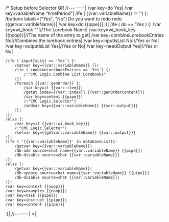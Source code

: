 /* Setup before Selector QR
//--------|
/var key=do Yes|
/var key=variableName "timePeriod"|
/ife ( {{var::variableName}} != '') {:
	/buttons labels=["Yes", "No"] Do you want to redo redo {{getvar::varibleName}}|
	/var key=do {{pipe}}|
:}|
/ife ( do == 'Yes ) {:
	/var key=wi_book ""|//The Lorebook Name|
	/var key=wi_book_key {{noop}}|//The name of the entry to get|
	/var key=combineLorebookEntries No|//Combines the lorebook entries|
	/var key=inputIsList No|//Yes or No|
	/var key=outputIsList Yes|//Yes or No|
	/var key=needOutput Yes|//Yes or No|
	
	
	/ife ( inputIsList == 'Yes') {:
		/setvar key={{var::variableName}} []|
		/ife ( combineLorebookEntries == 'Yes') {:
			/:"CMC Logic.Combine List Lorebooks"
		:}|
		/foreach {{var::genOrder}} {:
			/var key=it {{var::item}}|
			/getat index={{var::index}} {{var::genOrderContent}}|
			/var key=content {{pipe}}|
			/:"CMC Logic.Selector"|
			/addvar key={{var::variableName}} {{var::output}}|
		:}|
	:}|
	/else {:
		/var key=it {{var::wi_book_key}}|
		/:"CMC Logic.Selector"|
		/setvar key={{getvar::variableName}} {{var::output}}|
	:}|
	/ife ( '{{var::variableName}}' in databaseList){:
		/getvar key={{var::variableName}}|
		/db-add source=chat name={{var::variableName}} {{pipe}}|
		/db-disable source=chat {{var::variableName}}|
	:}|
	/else {:
		/getvar key={{var::variableName}}|
		/db-update source=chat name={{var::variableName}} {{pipe}}|
		/db-disable source=chat {{var::variableName}}|
	:}|
	/var key=context {{noop}}|
	/var key=examples {{noop}}|
	/var key=task {{pipe}}|
	/var key=instruct {{pipe}}|
	/var key=content {{pipe}}|
:}|
//-------|
*|